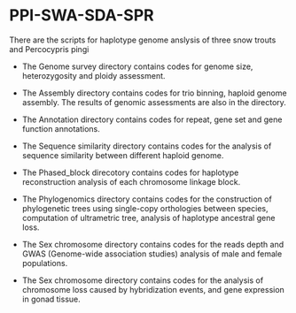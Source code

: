 # PPI-SWA-SDA-SPR
There are the scripts for haplotype genome anslysis of three snow trouts and Percocypris pingi  


- The Genome survey directory contains codes for genome size, heterozygosity and ploidy assessment.

- The Assembly directory contains codes for trio binning, haploid genome assembly. The results of genomic assessments are also in the directory.

- The Annotation directory contains codes for repeat, gene set and gene function annotations.

- The Sequence similarity directory contains codes for the analysis of sequence similarity between different haploid genome.

- The Phased_block direcotory contains codes for haplotype reconstruction analysis of each chromosome linkage block.

- The Phylogenomics directory contains codes for the construction of phylogenetic trees using single-copy orthologies between species, computation of ultrametric tree, analysis of haplotype ancestral gene loss.

- The Sex chromosome directory contains codes for the reads depth and GWAS (Genome-wide association studies) analysis of male and female populations.

- The Sex chromosome directory contains codes for the analysis of chromosome loss caused by hybridization events, and gene expression in gonad tissue.
